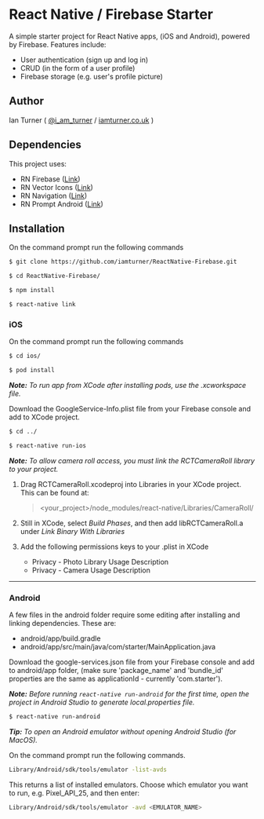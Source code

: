 # React Native / Firebase Starter

A simple starter project for React Native apps, (iOS and Android), powered by Firebase. Features include:

* User authentication (sign up and log in)
* CRUD (in the form of a user profile)
* Firebase storage (e.g. user's profile picture)

## Author

Ian Turner ( [@i_am_turner](http://twitter.com/i_am_turner) / [iamturner.co.uk](http://iamturner.co.uk) )

## Dependencies

This project uses:

* RN Firebase ([Link](https://github.com/invertase/react-native-firebase))
* RN Vector Icons ([Link](https://github.com/oblador/react-native-vector-icons))
* RN Navigation ([Link](https://github.com/wix/react-native-navigation))
* RN Prompt Android ([Link](https://github.com/shimohq/react-native-prompt-android))

## Installation

On the command prompt run the following commands

```sh
$ git clone https://github.com/iamturner/ReactNative-Firebase.git

$ cd ReactNative-Firebase/

$ npm install
```

```sh
$ react-native link
```

### iOS

On the command prompt run the following commands

```sh
$ cd ios/

$ pod install
```
**_Note:_** *To run app from XCode after installing pods, use the .xcworkspace file.*

Download the GoogleService-Info.plist file from your Firebase console and add to XCode project.

```sh
$ cd ../

$ react-native run-ios
```

**_Note:_** *To allow camera roll access, you must link the RCTCameraRoll library to your project.*

1. Drag RCTCameraRoll.xcodeproj into Libraries in your XCode project. This can be found at:

	> <your_project>/node_modules/react-native/Libraries/CameraRoll/

2. Still in XCode, select *Build Phases*, and then add libRCTCameraRoll.a under *Link Binary With Libraries*
3. Add the following permissions keys to your .plist in XCode
	* Privacy - Photo Library Usage Description
	* Privacy - Camera Usage Description

---

### Android

A few files in the android folder require some editing after installing and linking dependencies. These are:

* android/app/build.gradle
* android/app/src/main/java/com/starter/MainApplication.java

Download the google-services.json file from your Firebase console and add to android/app folder, (make sure 'package_name' and 'bundle_id' properties are the same as applicationId - currently 'com.starter').

**_Note:_** *Before running ` react-native run-android ` for the first time, open the project in Android Studio to generate local.properties file.*

```sh
$ react-native run-android
```
**_Tip:_** *To open an Android emulator without opening Android Studio (for MacOS).*

On the command prompt run the following commands.

```sh
Library/Android/sdk/tools/emulator -list-avds
```
This returns a list of installed emulators. Choose which emulator you want to run, e.g. Pixel_API_25, and then enter:

```sh
Library/Android/sdk/tools/emulator -avd <EMULATOR_NAME>
```